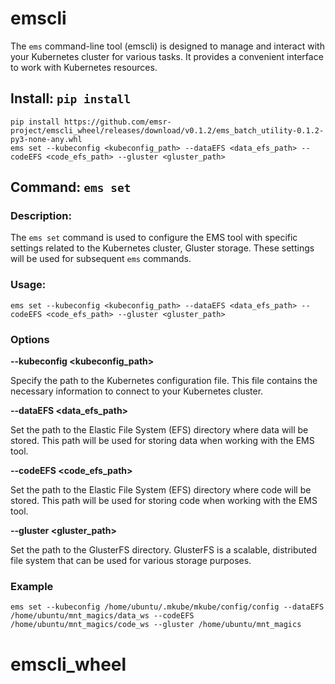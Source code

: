 # emscli

The `ems` command-line tool (emscli) is designed to manage and interact with your Kubernetes cluster for various tasks. It provides a convenient interface to work with Kubernetes resources.

## Install: `pip install`

  ```
  pip install https://github.com/emsr-project/emscli_wheel/releases/download/v0.1.2/ems_batch_utility-0.1.2-py3-none-any.whl
  ems set --kubeconfig <kubeconfig_path> --dataEFS <data_efs_path> --codeEFS <code_efs_path> --gluster <gluster_path>
  ```

## Command: `ems set`

### Description:
  The `ems set` command is used to configure the EMS tool with specific settings related to the Kubernetes cluster, Gluster storage. These settings will be used for subsequent `ems` commands.


### Usage:
  
  ```
  ems set --kubeconfig <kubeconfig_path> --dataEFS <data_efs_path> --codeEFS <code_efs_path> --gluster <gluster_path>
  ```

### Options

  **--kubeconfig <kubeconfig_path>**

  Specify the path to the Kubernetes configuration file. This file contains the necessary information to connect to your Kubernetes cluster.

  **--dataEFS <data_efs_path>**

  Set the path to the Elastic File System (EFS) directory where data will be stored. This path will be used for storing data when working with the EMS tool.

  **--codeEFS <code_efs_path>**

  Set the path to the Elastic File System (EFS) directory where code will be stored. This path will be used for storing code when working with the EMS tool.

  **--gluster <gluster_path>**

  Set the path to the GlusterFS directory. GlusterFS is a scalable, distributed file system that can be used for various storage purposes.

### Example
  
  ```
  ems set --kubeconfig /home/ubuntu/.mkube/mkube/config/config --dataEFS /home/ubuntu/mnt_magics/data_ws --codeEFS /home/ubuntu/mnt_magics/code_ws --gluster /home/ubuntu/mnt_magics
  ```


# emscli_wheel
